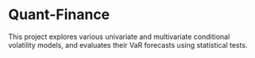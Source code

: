 # Quant-Finance
This project explores various univariate and multivariate conditional volatility models, and evaluates their VaR forecasts using statistical tests. 
